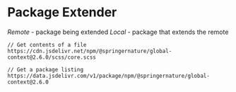 # Package Extender

*Remote* - package being extended
*Local* - package that extends the remote

```
// Get contents of a file
https://cdn.jsdelivr.net/npm/@springernature/global-context@2.6.0/scss/core.scss
```

```
// Get a package listing
https://data.jsdelivr.com/v1/package/npm/@springernature/global-context@2.6.0
```